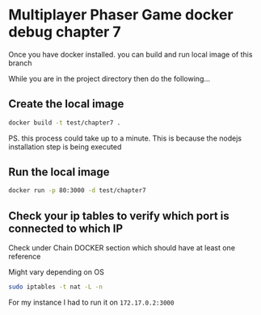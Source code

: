 # Multiplayer Phaser Game docker debug chapter 7

Once you have docker installed. you can build and run local image of this branch

While you are in the project directory then do the following...

## Create the local image

```bash
docker build -t test/chapter7 .
```

PS. this process could take up to a minute. This is because the nodejs installation step is being executed

## Run the local image

```bash
docker run -p 80:3000 -d test/chapter7
```

## Check your ip tables to verify which port is connected to which IP

Check under Chain DOCKER section which should have at least one reference

Might vary depending on OS

```bash
sudo iptables -t nat -L -n
```

For my instance I had to run it on `172.17.0.2:3000`
